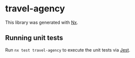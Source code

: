 # travel-agency

This library was generated with [Nx](https://nx.dev).

## Running unit tests

Run `nx test travel-agency` to execute the unit tests via [Jest](https://jestjs.io).

